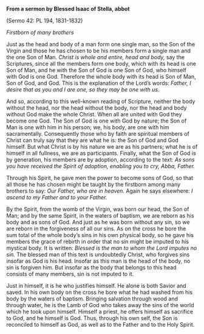 

**From a sermon by Blessed Isaac of Stella, abbot**

(Sermo 42: PL 194, 1831-1832)

_Firstborn of many brothers_

Just as the head and body of a man form one single man, so the Son of the Virgin and those he has chosen to be his members form a single man and the one Son of Man. _Christ is whole and entire, head and body,_ say the Scriptures, since all the members form one body, which with its head is one Son of Man, and he with the Son of God is one Son of God, who himself with God is one God. Therefore the whole body with its head is Son of Man, Son of God, and God. This is the explanation of the Lord’s words: _Father, I desire that as you and I are one, so they may be one with us._

And so, according to this well-known reading of Scripture, neither the body without the head, nor the head without the body, nor the head and body without God make the whole Christ. When all are united with God they become one God. The Son of God is one with God by nature; the Son of Man is one with him in his person; we, his body, are one with him sacramentally. Consequently those who by faith are spiritual members of Christ can truly say that they are what he is: the Son of God and God himself. But what Christ is by his nature we are as his partners; what he is of himself in all fullness, we are as participants. Finally, what the Son of God is by generation, his members are by adoption, according to the text: _As sons you have received the Spirit of adoption, enabling you to cry, Abba, Father._

Through his Spirit, he gave men the power to become sons of God, so that all those he has chosen might be taught by the firstborn among many brothers to say: _Our Father, who are in heaven._ Again he says elsewhere: _I ascend to my Father and to your Father._

By the Spirit, from the womb of the Virgin, was born our head, the Son of Man; and by the same Spirit, in the waters of baptism, we are reborn as his body and as sons of God. And just as he was born without any sin, so we are reborn in the forgiveness of all our sins. As on the cross he bore the sum total of the whole body’s sins in his own physical body, so he gave his members the grace of rebirth in order that no sin might be imputed to his mystical body. It is written: _Blessed is the man to whom the Lord imputes no sin._ The blessed man of this text is undoubtedly Christ, who forgives sins insofar as God is his head. Insofar as this man is the head of the body, no sin is forgiven him. But insofar as the body that belongs to this head consists of many members, sin is not imputed to it.

Just in himself, it is he who justifies himself. He alone is both Savior and saved. In his own body on the cross he bore what he had washed from his body by the waters of baptism. Bringing salvation through wood and through water, he is the Lamb of God who takes away the sins of the world which he took upon himself. Himself a priest, he offers himself as sacrifice to God, and he himself is God. Thus, through his own self, the Son is reconciled to himself as God, as well as to the Father and to the Holy Spirit.

